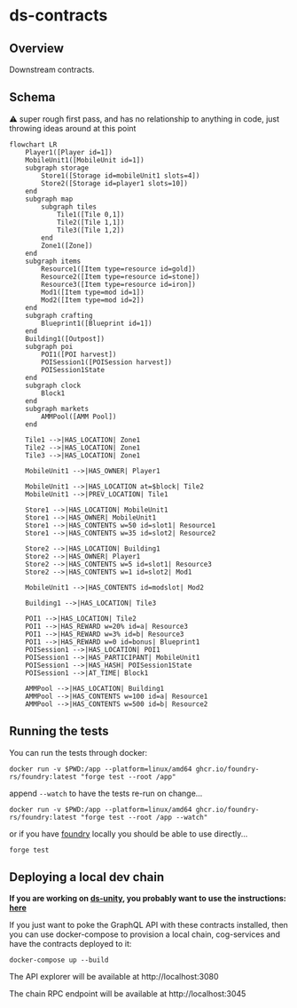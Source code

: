 # ds-contracts

## Overview

Downstream contracts.

## Schema

:warning: super rough first pass, and has no relationship to anything in code, just throwing ideas around at this point
```mermaid
flowchart LR
    Player1([Player id=1])
    MobileUnit1([MobileUnit id=1])
    subgraph storage
        Store1([Storage id=mobileUnit1 slots=4])
        Store2([Storage id=player1 slots=10])
    end
    subgraph map
        subgraph tiles
            Tile1([Tile 0,1])
            Tile2([Tile 1,1])
            Tile3([Tile 1,2])
        end
        Zone1([Zone])
    end
    subgraph items
        Resource1([Item type=resource id=gold])
        Resource2([Item type=resource id=stone])
        Resource3([Item type=resource id=iron])
        Mod1([Item type=mod id=1])
        Mod2([Item type=mod id=2])
    end
    subgraph crafting
        Blueprint1([Blueprint id=1])
    end
    Building1([Outpost])
    subgraph poi
        POI1([POI harvest])
        POISession1([POISession harvest])
        POISession1State
    end
    subgraph clock
        Block1
    end
    subgraph markets
        AMMPool([AMM Pool])
    end
    
    Tile1 -->|HAS_LOCATION| Zone1
    Tile2 -->|HAS_LOCATION| Zone1
    Tile3 -->|HAS_LOCATION| Zone1
    
    MobileUnit1 -->|HAS_OWNER| Player1
    
    MobileUnit1 -->|HAS_LOCATION at=$block| Tile2
    MobileUnit1 -->|PREV_LOCATION| Tile1
    
    Store1 -->|HAS_LOCATION| MobileUnit1
    Store1 -->|HAS_OWNER| MobileUnit1
    Store1 -->|HAS_CONTENTS w=50 id=slot1| Resource1
    Store1 -->|HAS_CONTENTS w=35 id=slot2| Resource2
    
    Store2 -->|HAS_LOCATION| Building1
    Store2 -->|HAS_OWNER| Player1
    Store2 -->|HAS_CONTENTS w=5 id=slot1| Resource3
    Store2 -->|HAS_CONTENTS w=1 id=slot2| Mod1
    
    MobileUnit1 -->|HAS_CONTENTS id=modslot| Mod2
    
    Building1 -->|HAS_LOCATION| Tile3
    
    POI1 -->|HAS_LOCATION| Tile2
    POI1 -->|HAS_REWARD w=20% id=a| Resource3
    POI1 -->|HAS_REWARD w=3% id=b| Resource3
    POI1 -->|HAS_REWARD w=0 id=bonus| Blueprint1
    POISession1 -->|HAS_LOCATION| POI1
    POISession1 -->|HAS_PARTICIPANT| MobileUnit1
    POISession1 -->|HAS_HASH| POISession1State
    POISession1 -->|AT_TIME| Block1
    
    AMMPool -->|HAS_LOCATION| Building1
    AMMPool -->|HAS_CONTENTS w=100 id=a| Resource1
    AMMPool -->|HAS_CONTENTS w=500 id=b| Resource2

```

## Running the tests

You can run the tests through docker:

```
docker run -v $PWD:/app --platform=linux/amd64 ghcr.io/foundry-rs/foundry:latest "forge test --root /app"
```

append `--watch` to have the tests re-run on change...

```
docker run -v $PWD:/app --platform=linux/amd64 ghcr.io/foundry-rs/foundry:latest "forge test --root /app --watch"
```

or if you have [foundry](https://getfoundry.sh/) locally you should be able to use directly...

```
forge test
```

## Deploying a local dev chain

**If you are working on [ds-unity](https://github.com/playmint/ds-unity), you probably want to use the instructions: [here](https://github.com/playmint/ds-unity)**

If you just want to poke the GraphQL API with these contracts installed, then you can use docker-compose to provision a local chain, cog-services and have the contracts deployed to it:

```
docker-compose up --build
```

The API explorer will be available at http://localhost:3080

The chain RPC endpoint will be available at http://localhost:3045

